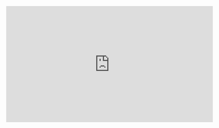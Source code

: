 <iframe width="560" height="315" src="https://www.youtube.com/embed/zFAxiRAiM24?si=x6kzlfF3VrgvewND" title="YouTube video player" frameborder="0" allow="accelerometer; autoplay; clipboard-write; encrypted-media; gyroscope; picture-in-picture; web-share" allowfullscreen></iframe>

